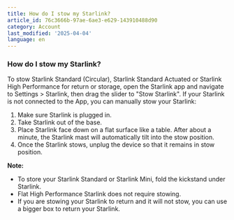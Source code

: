 ```yaml
---
title: How do I stow my Starlink?
article_id: 76c3666b-97ae-6ae3-e629-143910488d90
category: Account
last_modified: '2025-04-04'
language: en
---
```


### How do I stow my Starlink?
To stow Starlink Standard (Circular), Starlink Standard Actuated or Starlink High Performance for return or storage, open the Starlink app and navigate to Settings > Starlink, then drag the slider to "Stow Starlink".
If your Starlink is not connected to the App, you can manually stow your Starlink:
  1. Make sure Starlink is plugged in.
  2. Take Starlink out of the base.
  3. Place Starlink face down on a flat surface like a table. After about a minute, the Starlink mast will automatically tilt into the stow position.
  4. Once the Starlink stows, unplug the device so that it remains in stow position.


**Note:**
  * To store your Starlink Standard or Starlink Mini, fold the kickstand under Starlink. 
  * Flat High Performance Starlink does not require stowing.
  * If you are stowing your Starlink to return and it will not stow, you can use a bigger box to return your Starlink.